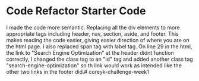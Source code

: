 # Code Refactor Starter Code
I made the code more semantic. Replacing all the div elements to more appropriate tags including
header, nav, section, aside, and footer. This makes reading the code easier, giving
easier direction of where you are on the html page. I also replaced span tag with label tag.
On line 29 in the html, the link to "Search Engine Optimization" at the header didnt function correctly,
I changed the class tag to an "id" tag and added another class tag "search-engine-optimization" so th link would work as intended like the other two links in the footer did.# coreyk-challenge-week1
